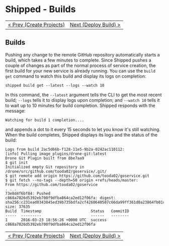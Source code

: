 # Shipped - Builds
<table><tr>
<td align="left"><a href="2.md">&lt; Prev (Create Projects)</a></td>
<td align="right"><a href="4.md">Next (Deploy Build) ></a></td>
</tr></table>

<a name="builds"></a>
## Builds
Pushing any change to the remote GitHub repository automatically starts a build, which takes a few minutes to complete.  Since Shipped pushes a couple of changes as part of the normal process of service creation, the first build for your new service is already running.  You can use the `build get` command to watch this build and display its logs on completion:

    shipped build get --latest --logs --watch 10

In this command, the `--latest` argument tells the CLI to get the most recent build; `--logs` tells it to display logs upon completion; and `--watch 10` tells it to wait up to 10 minutes for build completion.  Shipped responds with the message:

    Watching for build 1 completion....

and appends a dot to it every 15 seconds to let you know it's still watching.   When the build completes, Shipped displays its logs and the status of the build:

    Logs from build 2ac5d66b-f128-11e5-9b2a-0242ac110112:
    [info] Pulling image plugins/drone-git:latest
    Drone Git Plugin built from 8be7aa9
    $ git init
    Initialized empty Git repository in /drone/src/github.com/tooda02/goservice/.git/
    $ git remote add origin https://github.com/tooda02/goservice.git
    $ git fetch --no-tags --depth=50 origin +refs/heads/master:
    From https://github.com/tooda02/goservice
    . . .
    73e8d4f6bf84: Pushed
    c868a7026d5392eb700f9dfba864ca2ed12f06fa: digest: sha256:c231ead0343845ed39b735bdfa2cf4260640507c66da99ff361d0a23864fb01c size: 37635
    Build  Timestamp                      Status   CommitID
    -----  ---------                      ------   --------
    1      2016-03-23 18:56:26 +0000 UTC  success  c868a7026d5392eb700f9dfba864ca2ed12f06fa

<table><tr>
<td align="left"><a href="2.md">&lt; Prev (Create Projects)</a></td>
<td align="right"><a href="4.md">Next (Deploy Build) ></a></td>
</tr></table>
